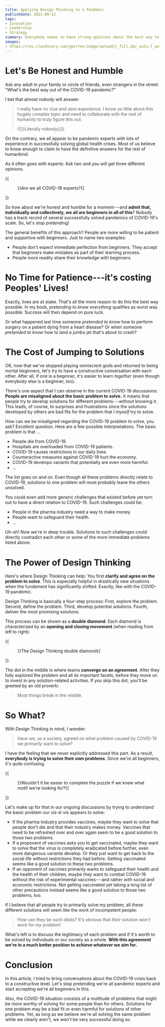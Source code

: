 ```yaml
---
title: Applying Design Thinking to a Pandemic
publishdate: 2021-09-12
tags:
- Innovation
- Leadership
- Strategy
summary: Everybody seems to have strong opinions about the best way to get out of the COVID-19 pandemic---to the point that makes it really tough to, indeed, get out. Maybe Design Thinking can help?
images:
- https://res.cloudinary.com/ypertex/image/upload/c_fill,dpr_auto,f_auto,g_auto,h_630,q_auto,w_1200/77fbc68e-a8b2-4ff4-adcb-59e9aa542461
---
```


# Let's Be Honest and Humble

Ask any adult in your family or circle of friends, even strangers in the street: "What's the best way out of the COVID-19 pandemic?"

I bet that almost nobody will answer:

> I really have no clue and zero experience. I know so little about this hugely complex topic and need to collaborate with the rest of humanity to truly figure this out.
>
> {{<attribution>}}Literally nobody{{</attribution>}}

On the contrary, we all appear to be pandemic experts with lots of experience in successfully solving global health crises. Most of us believe to know enough to claim to have the definitive answers for the rest of humankind.

As it often goes with experts: Ask two and you will get three different opinions.

{{<figure src="e7f7b1ca-87cb-4093-bcad-01f34830d8a5">}}Are we all COVID-19 experts?{{</figure>}}

So how about we're honest and humble for a moment---and **admit that, individually and collectively, we all are beginners in all of this**? Nobody has a track record of several successfully solved pandemics of COVID-19's scale. So, let's stop pretending!

The general benefits of this approach? People are more willing to be patient and supportive with beginners. Just to name two examples:

* People don't expect immediate perfection from beginners. They accept that beginners make mistakes as part of their learning process.
* People more readily share their knowledge with beginners.

# No Time for Patience---it's costing Peoples' Lives!

Exactly, lives are at stake. That's all the more reason to do this the best way possible. In my book, *pretending to know everything* qualifies as worst way possible: Success will then depend on pure luck.

Or what happened last time someone *pretended to know* how to perform surgery on a patient dying from a heart disease? Or when someone *pretended to know* how to land a jumbo jet that's about to crash?

# The Cost of Jumping to Solutions

OK, now that we've stopped playing omniscient gods and returned to being mortal beginners, let's try to have a constructive conversation with each other. After all, if one is a beginner, it's easier to learn *together* (even though everybody else is a beginner, too).

There's one aspect that I can observe in the current COVID-19 discussions: **People are misaligned about the basic problem to solve.** It means that people try to develop solutions for different problems---without knowing it. This leads, of course, to surprises and frustrations since the solutions developed by others are bad fits for the problem that *I myself* try to solve.

How can we be misaligned regarding the COVID-19 problem to solve, you ask? Excellent question. Here are a few possible interpretations. The basic problem is that ...

* People die from COVID-19.
* Hospitals are overloaded from COVID-19 patients.
* COVID-19 causes restrictions in our daily lives.
* Counteractive measures against COVID-19 hurt the economy.
* COVID-19 develops variants that potentially are even more harmful.
* ...

The list goes on and on. Even though all these problems directly relate to COVID-19, solutions to one problem will most probably leave the others unsolved.

You could even add more generic challenges that existed before yet turn out to have a direct relation to COVID-19. Such challenges could be:

* People in the pharma industry need a way to make money.
* People want to safeguard their health.
* ...

Uh-oh! Now we're in deep trouble. Solutions to such challenges could directly contradict each other or some of the more immediate problems listed above.

# The Power of Design Thinking

Here's where Design Thinking can help: You first **clarify and agree on the problem to solve**. This is especially helpful in drastically new situations when the fundament has significantly shifted. Exactly, like with the COVID-19 pandemic.

Design Thinking is basically a four-step process: First, explore the problem. Second, define the problem. Third, develop potential solutions. Fourth, deliver the most promising solutions.

This process can be shown as a **double diamond**. Each diamond is characterized by an **opening and closing movement** (when reading from left to right):

{{<figure src="5ed2799f-4aa6-440b-b7dd-942a76ca6d31" transformation="full">}}The Design Thinking double diamond{{</figure>}}

The dot in the middle is where teams **converge on an agreement**. After they fully explored the problem and all its important facets; before they move on to invest in any solution-related activities. If you skip this dot, you'll be greeted by an old proverb:

> Most things break in the middle.

# So What?

With Design Thinking in mind, I wonder:

> Have we, as a society, agreed on what problem caused by COVID-19 we primarily want to solve?

I have the feeling that we never explicitly addressed this part. As a result, **everybody is trying to solve their own problems**. Since we're all beginners, it's quite confusing.

{{<figure src="77fbc68e-a8b2-4ff4-adcb-59e9aa542461">}}Wouldn't it be easier to complete the puzzle if we knew what motif we're looking for?{{</figure>}}

Let's make up for that in our ongoing discussions by trying to understand the basic problem *our vis-à-vis* appears to solve:

* If the pharma industry provides vaccines, maybe they want to solve that people don't die and that their industry makes money. Vaccines that need to be refreshed over and over again seem to be a good solution to those two problems.
* If a proponent of vaccines asks you to get vaccinated, maybe they want to solve that the virus is completely eradicated before further, even more dangerous variants develop. Or they just want to get back to the social life without restrictions they had before. Getting vaccinated seems like a good solution to these two problems.
* If an opponent of vaccines primarily wants to safeguard their health and the health of their children, maybe they want to combat COVID-19 without the risk of experimental vaccines---and rather with social and economic restrictions. Not getting vaccinated yet taking a long list of other precautions instead seems like a good solution to those two problems, too.

If I believe that all people try to primarily solve *my* problem, all these different solutions will seem like the work of incompetent people:

> How can they be such idiots? It's obvious that *their* solution won't work for *my* problem!

What's left is to discuss the legitimacy of each problem and if it's worth to be solved by individuals or our society as a whole. **With this agreement we're in a much better position to achieve whatever we aim for.**

# Conclusion

In this article, I tried to bring conversations about the COVID-19 crisis back to a constructive level. Let's stop pretending we're all pandemic experts and start accepting we're all beginners in this.

Also, the COVID-19 situation consists of a multitude of problems that might be more worthy of solving for some people than for others. Solutions for one problem may be a bad fit or even harmful for solutions of other problems. Yet, as long as we believe we're all solving the same problem while we clearly aren't, we won't be very successful doing so.
